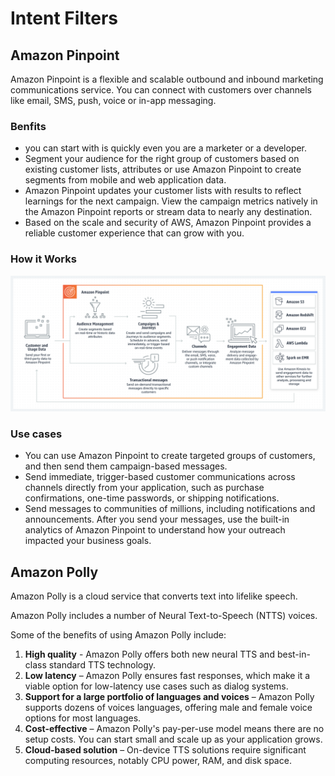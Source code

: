 # Intent Filters

## Amazon Pinpoint

Amazon Pinpoint is a flexible and scalable outbound and inbound marketing communications service.
You can connect with customers over channels like email, SMS, push, voice or in-app messaging.

### Benfits

- you can start with is quickly even you are a marketer or a developer.
- Segment your audience for the right group of customers based on existing customer lists, attributes or use Amazon Pinpoint to create segments from mobile and web application data.
- Amazon Pinpoint updates your customer lists with results to reflect learnings for the next campaign. View the campaign metrics natively in the Amazon Pinpoint reports or stream data to nearly any destination.
- Based on the scale and security of AWS, Amazon Pinpoint provides a reliable customer experience that can grow with you.

### How it Works

![HowItWorks](./img/Amazon-Pinpoint.png)

### Use cases

- You can use Amazon Pinpoint to create targeted groups of customers, and then send them campaign-based messages.
- Send immediate, trigger-based customer communications across channels directly from your application, such as purchase confirmations, one-time passwords, or shipping notifications. 
- Send messages to communities of millions, including notifications and announcements. After you send your messages, use the built-in analytics of Amazon Pinpoint to understand how your outreach impacted your business goals.

## Amazon Polly

Amazon Polly is a cloud service that converts text into lifelike speech.

Amazon Polly includes a number of Neural Text-to-Speech (NTTS) voices.

Some of the benefits of using Amazon Polly include:

1. **High quality** - Amazon Polly offers both new neural TTS and best-in-class standard TTS technology.
2. **Low latency** – Amazon Polly ensures fast responses, which make it a viable option for low-latency use cases such as dialog systems.
3. **Support for a large portfolio of languages and voices** – Amazon Polly supports dozens of voices languages, offering male and female voice options for most languages.
4. **Cost-effective** – Amazon Polly's pay-per-use model means there are no setup costs. You can start small and scale up as your application grows.
5. **Cloud-based solution** – On-device TTS solutions require significant computing resources, notably CPU power, RAM, and disk space.
